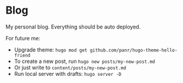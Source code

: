 # Blog

My personal blog. Everything should be auto deployed.

For future me:

* Upgrade theme: `hugo mod get github.com/panr/hugo-theme-hello-friend`
* To create a new post, run `hugo new posts/my-new-post.md`
* Or just write to `content/posts/my-new-post.md`
* Run local server with drafts: `hugo server -D`

